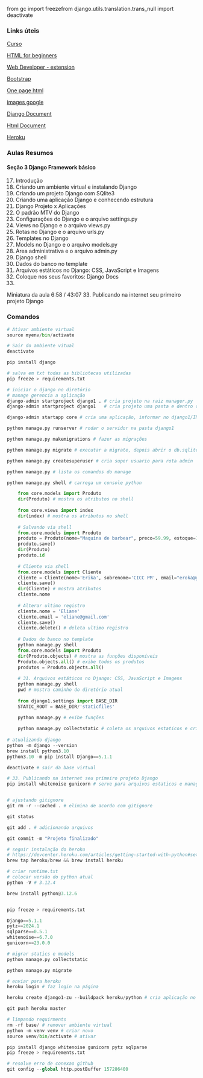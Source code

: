 from gc import freezefrom django.utils.translation.trans_null import deactivate

### Links úteis

[Curso](https://www.udemy.com/course/programacao-web-com-django-framework-do-basico-ao-avancado/)

[HTML for beginners](https://html.com/)

[Web Developer - extension](https://chromewebstore.google.com/detail/web-developer/bfbameneiokkgbdmiekhjnmfkcnldhhm?hl=pt-BR&pli=1)

[Bootstrap](https://getbootstrap.com/)

[One page html](https://onepagelove.com/templates/free-templates)

[images google](https://images.google.com/)

[Django Document](https://docs.djangoproject.com/en/5.1/)

[Html Document](https://developer.mozilla.org/en-US/docs/Web/HTML/Element/div)

[Heroku](https://www.heroku.com/)


### Aulas Resumos

#### Seção 3 Django Framework básico

17. Introdução
18. Criando um ambiente virtual e instalando Django
19. Criando um projeto Django com SQlite3 
20. Criando uma aplicação Django e conhecendo estrutura
21. Django Projeto x Aplicações
22. O padrão MTV do Django
23. Configurações do Django e o arquivo settings.py
24. Views no Django e o arquivo views.py
25. Rotas no Django e o arquivo urls.py
26. Templates no Django
27. Models no Django e o arquivo models.py
28. Área administrativa e o arquivo admin.py
29. Django shell
30. Dados do banco no template 
31. Arquivos estáticos no Django: CSS, JavaScript e Imagens
32. Coloque nos seus favoritos: Django Docs
33. 
Miniatura da aula
6:58 / 43:07
33. Publicando na internet seu primeiro projeto Django

### Comandos

```Python
# Ativar ambiente virtual
source myenv/bin/activate

# Sair do ambiente vitual
deactivate

pip install django

# salva em txt todas as bibliotecas utilizadas
pip freeze > requirements.txt

# iniciar o django no diretório
# manage gerencia a aplicação
django-admin startproject django1 . # cria projeto na raiz manager.py
django-admin startproject django1   # cria projeto uma pasta e dentro dela manager.py

django-admin startapp core # cria uma aplicação, informar no django1/INSTALLED_APPS, bem como templates

python manage.py runserver # rodar o servidor na pasta django1

python manage.py makemigrations # fazer as migrações

python manage.py migrate # executar a migrate, depois abrir o db.sqlite3

python manage.py createsuperuser # cria super usuario para rota admin

python manage.py # lista os comandos do manage

python manage.py shell # carrega um console python

    from core.models import Produto
    dir(Produto) # mostra os atributos no shell
    
    from core.views import index
    dir(index) # mostra os atributos no shell
    
    # Salvando via shell
    from.core.models import Produto
    produto = Produto(nome="Maquina de barbear", preco=59.99, estoque=1)
    produto.save()
    dir(Produto)
    produto.id
    
    # Cliente via shell
    from.core.models import Cliente
    cliente = Cliente(nome='Erika', sobrenome='CICC PM', email="eroka@gmail.com")
    cliente.save()
    dir(Cliente) # mostra atributos
    cliente.nome
    
    # Alterar ultimo registro
    cliente.nome = 'Eliane'
    cliente.email = 'eliane@gmail.com'
    cliente.save()
    cliente.delete() # deleta ultimo registro
    
    # Dados do banco no template
    python manage.py shell
    from.core.models import Produto
    dir(Produto.objects) # mostra as funções disponíveis
    Produto.objects.all() # exibe todos os produtos
    produtos = Produto.objects.all()
    
    # 31. Arquivos estáticos no Django: CSS, JavaScript e Imagens
    python manage.py shell
    pwd # mostra caminho do diretório atual
    
    from django1.settings import BASE_DIR
    STATIC_ROOT = BASE_DIR/'staticfiles'
    
    python manage.py # exibe funções

    python manage.py collectstatic # coleta os arquivos estaticos e cria uma pasta
    
# atualizando django
python -m django --version
brew install python3.10
python3.10 -m pip install Django==5.1.1

deactivate # sair da base virtual

# 33. Publicando na internet seu primeiro projeto Django
pip install whitenoise gunicorn # serve para arquivos estaticos e manage


# ajustando gitignore
git rm -r --cached . # elimina de acordo com gitignore

git status 

git add . # adicionando arquivos

git commit -m "Projeto finalizado"

# seguir instalação do heroku
# https://devcenter.heroku.com/articles/getting-started-with-python#set-up
brew tap heroku/brew && brew install heroku

# criar runtime.txt
# colocar versão do python atual
python -V # 3.12.4

brew install python@3.12.6


pip freeze > requirements.txt

Django==5.1.1
pytz==2024.1
sqlparse==0.5.1
whitenoise==6.7.0
gunicorn==23.0.0

# migrar statics e models
python manage.py collectstatic

python manage.py migrate

# enviar para heroku
heroku login # faz login na página

heroku create django1-zu --buildpack heroku/python # cria aplicação no heroku, cuidado com nome para evitar conflito

git push heroku master

# limpando requirments
rm -rf base/ # remover ambiente virtual
python -m venv venv # criar novo
source venv/bin/activate # ativar

pip install django whitenoise gunicorn pytz sqlparse
pip freeze > requirements.txt

# resolve erro de conexao github
git config --global http.postBuffer 157286400

```
